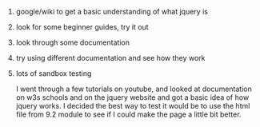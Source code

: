 1. google/wiki to get a basic understanding of what jquery is
2. look for some beginner guides, try it out
3. look through some documentation
4. try using different documentation and see how they work
5. lots of sandbox testing

	I went through a few tutorials on youtube, and looked at documentation on w3s schools and on the jquery website and got a basic idea of how jquery works.
	I decided the best way to test it would be to use the html file from 9.2 module to see if I could make the page a little bit better.
